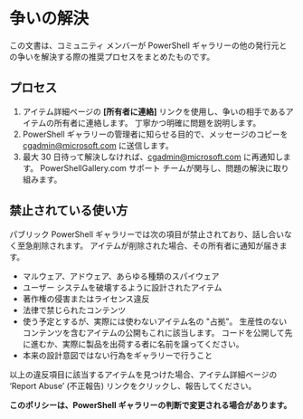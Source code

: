 # 争いの解決

この文書は、コミュニティ メンバーが PowerShell ギャラリーの他の発行元との争いを解決する際の推奨プロセスをまとめたものです。

## プロセス

1. アイテム詳細ページの **[所有者に連絡]** リンクを使用し、争いの相手であるアイテムの所有者に連絡します。
丁寧かつ明確に問題を説明します。
2. PowerShell ギャラリーの管理者に知らせる目的で、メッセージのコピーを [cgadmin@microsoft.com](mailto:cgadmin@microsoft.com) に送信します。
3. 最大 30 日待って解決しなければ、[cgadmin@microsoft.com](mailto:cgadmin@microsoft.com) に再通知します。
PowerShellGallery.com サポート チームが関与し、問題の解決に取り組みます。


## 禁止されている使い方

パブリック PowerShell ギャラリーでは次の項目が禁止されており、話し合いなく至急削除されます。  アイテムが削除された場合、その所有者に通知が届きます。

- マルウェア、アドウェア、あらゆる種類のスパイウェア
- ユーザー システムを破壊するように設計されたアイテム
- 著作権の侵害またはライセンス違反
- 法律で禁じられたコンテンツ
- 使う予定とするが、実際には使わないアイテム名の "占拠"。 生産性のないコンテンツを含むアイテムの公開もこれに該当します。
コードを公開して先に進むか、実際に製品を出荷する者に名前を譲ってください。
- 本来の設計意図ではない行為をギャラリーで行うこと


以上の違反項目に該当するアイテムを見つけた場合、アイテム詳細ページの ‘Report Abuse’ (不正報告) リンクをクリックし、報告してください。

**このポリシーは、PowerShell ギャラリーの判断で変更される場合があります。**


<!--HONumber=Aug16_HO3-->


